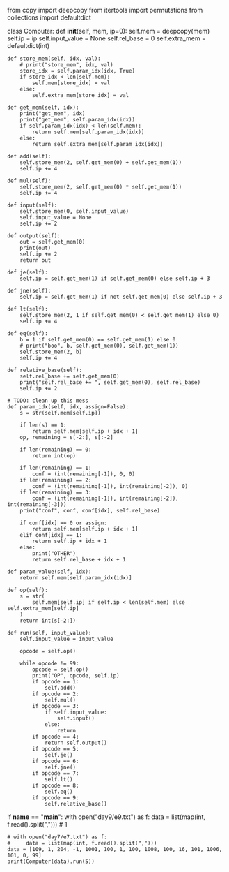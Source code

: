from copy import deepcopy
from itertools import permutations
from collections import defaultdict


class Computer:
    def __init__(self, mem, ip=0):
        self.mem = deepcopy(mem)
        self.ip = ip
        self.input_value = None
        self.rel_base = 0
        self.extra_mem = defaultdict(int)

    def store_mem(self, idx, val):
        # print("store_mem", idx, val)
        store_idx = self.param_idx(idx, True)
        if store_idx < len(self.mem):
            self.mem[store_idx] = val
        else:
            self.extra_mem[store_idx] = val

    def get_mem(self, idx):
        print("get_mem", idx)
        print("get_mem", self.param_idx(idx))
        if self.param_idx(idx) < len(self.mem):
            return self.mem[self.param_idx(idx)]
        else:
            return self.extra_mem[self.param_idx(idx)]

    def add(self):
        self.store_mem(2, self.get_mem(0) + self.get_mem(1))
        self.ip += 4

    def mul(self):
        self.store_mem(2, self.get_mem(0) * self.get_mem(1))
        self.ip += 4

    def input(self):
        self.store_mem(0, self.input_value)
        self.input_value = None
        self.ip += 2

    def output(self):
        out = self.get_mem(0)
        print(out)
        self.ip += 2
        return out

    def je(self):
        self.ip = self.get_mem(1) if self.get_mem(0) else self.ip + 3

    def jne(self):
        self.ip = self.get_mem(1) if not self.get_mem(0) else self.ip + 3

    def lt(self):
        self.store_mem(2, 1 if self.get_mem(0) < self.get_mem(1) else 0)
        self.ip += 4

    def eq(self):
        b = 1 if self.get_mem(0) == self.get_mem(1) else 0
        # print("boo", b, self.get_mem(0), self.get_mem(1))
        self.store_mem(2, b)
        self.ip += 4

    def relative_base(self):
        self.rel_base += self.get_mem(0)
        print("self.rel_base += ", self.get_mem(0), self.rel_base)
        self.ip += 2

    # TODO: clean up this mess
    def param_idx(self, idx, assign=False):
        s = str(self.mem[self.ip])

        if len(s) == 1:
            return self.mem[self.ip + idx + 1]
        op, remaining = s[-2:], s[:-2]

        if len(remaining) == 0:
            return int(op)

        if len(remaining) == 1:
            conf = (int(remaining[-1]), 0, 0)
        if len(remaining) == 2:
            conf = (int(remaining[-1]), int(remaining[-2]), 0)
        if len(remaining) == 3:
            conf = (int(remaining[-1]), int(remaining[-2]), int(remaining[-3]))
        print("conf", conf, conf[idx], self.rel_base)

        if conf[idx] == 0 or assign:
            return self.mem[self.ip + idx + 1]
        elif conf[idx] == 1:
            return self.ip + idx + 1
        else:
            print("OTHER")
            return self.rel_base + idx + 1

    def param_value(self, idx):
        return self.mem[self.param_idx(idx)]

    def op(self):
        s = str(
            self.mem[self.ip] if self.ip < len(self.mem) else self.extra_mem[self.ip]
        )
        return int(s[-2:])

    def run(self, input_value):
        self.input_value = input_value

        opcode = self.op()

        while opcode != 99:
            opcode = self.op()
            print("OP", opcode, self.ip)
            if opcode == 1:
                self.add()
            if opcode == 2:
                self.mul()
            if opcode == 3:
                if self.input_value:
                    self.input()
                else:
                    return
            if opcode == 4:
                return self.output()
            if opcode == 5:
                self.je()
            if opcode == 6:
                self.jne()
            if opcode == 7:
                self.lt()
            if opcode == 8:
                self.eq()
            if opcode == 9:
                self.relative_base()


if __name__ == "__main__":
    with open("day9/e9.txt") as f:
        data = list(map(int, f.read().split(",")))
    # 1

    # with open("day7/e7.txt") as f:
    #     data = list(map(int, f.read().split(",")))
    data = [109, 1, 204, -1, 1001, 100, 1, 100, 1008, 100, 16, 101, 1006, 101, 0, 99]
    print(Computer(data).run(5))
